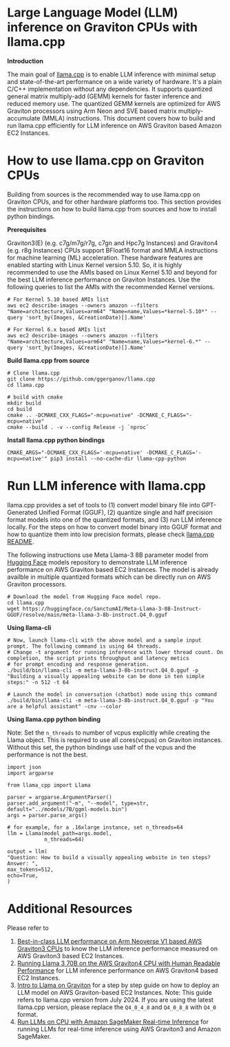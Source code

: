 # Large Language Model (LLM) inference on Graviton CPUs with llama.cpp

**Introduction**

The main goal of [llama.cpp](https://github.com/ggerganov/llama.cpp) is to enable LLM inference with minimal setup and state-of-the-art performance on a wide variety of hardware. It's a plain C/C++ implementation without any dependencies. It supports quantized general matrix multiply-add (GEMM) kernels for faster inference and reduced memory use. The quantized GEMM kernels are optimized for AWS Graviton processors using Arm Neon and SVE based matrix multiply-accumulate (MMLA) instructions. This document covers how to build and run llama.cpp efficiently for LLM inference on AWS Graviton based Amazon EC2 Instances.

# How to use llama.cpp on Graviton CPUs

Building from sources is the recommended way to use llama.cpp on Graviton CPUs, and for other hardware platforms too. This section provides the instructions on how to build llama.cpp from sources and how to install python bindings.

**Prerequisites**

Graviton3(E) (e.g. c7g/m7g/r7g, c7gn and Hpc7g Instances) and Graviton4 (e.g. r8g Instances) CPUs support BFloat16 format and MMLA instructions for machine learning (ML) acceleration. These hardware features are enabled starting with Linux Kernel version 5.10. So, it is highly recommended to use the AMIs based on Linux Kernel 5.10 and beyond for the best LLM inference performance on Graviton Instances. Use the following queries to list the AMIs with the recommended Kernel versions.

```
# For Kernel 5.10 based AMIs list
aws ec2 describe-images --owners amazon --filters "Name=architecture,Values=arm64" "Name=name,Values=*kernel-5.10*" --query 'sort_by(Images, &CreationDate)[].Name'

# For Kernel 6.x based AMIs list
aws ec2 describe-images --owners amazon --filters "Name=architecture,Values=arm64" "Name=name,Values=*kernel-6.*" --query 'sort_by(Images, &CreationDate)[].Name'
```

**Build llama.cpp from source**

```
# Clone llama.cpp
git clone https://github.com/ggerganov/llama.cpp
cd llama.cpp

# build with cmake
mkdir build
cd build
cmake .. -DCMAKE_CXX_FLAGS="-mcpu=native" -DCMAKE_C_FLAGS="-mcpu=native"
cmake --build . -v --config Release -j `nproc`

```

**Install llama.cpp python bindings**

```
CMAKE_ARGS="-DCMAKE_CXX_FLAGS='-mcpu=native' -DCMAKE_C_FLAGS='-mcpu=native'" pip3 install --no-cache-dir llama-cpp-python

```


# Run LLM inference with llama.cpp

llama.cpp provides a set of tools to (1) convert model binary file into GPT-Generated Unified Format (GGUF), (2) quantize single and half precision format models into one of the quantized formats, and (3) run LLM inference locally. For the steps on how to convert model binary into GGUF format and how to quantize them into low precision formats, please check [llama.cpp README](https://github.com/ggerganov/llama.cpp/blob/master/README.md).

The following instructions use Meta Llama-3 8B parameter model from [Hugging Face](https://huggingface.co/models) models repository to demonstrate LLM inference performance on AWS Graviton based EC2 Instances. The model is already availble in multiple quantized formats which can be directly run on AWS Graviton processors.


```
# Download the model from Hugging Face model repo.
cd llama.cpp
wget https://huggingface.co/SanctumAI/Meta-Llama-3-8B-Instruct-GGUF/resolve/main/meta-llama-3-8b-instruct.Q4_0.gguf

```

**Using llama-cli**

```
# Now, launch llama-cli with the above model and a sample input prompt. The following command is using 64 threads.
# Change -t argument for running inference with lower thread count. On completion, the script prints throughput and latency metics
# for prompt encoding and response generation.
./build/bin/llama-cli -m meta-llama-3-8b-instruct.Q4_0.gguf -p "Building a visually appealing website can be done in ten simple steps:" -n 512 -t 64

# Launch the model in conversation (chatbot) mode using this command
./build/bin/llama-cli -m meta-llama-3-8b-instruct.Q4_0.gguf -p "You are a helpful assistant" -cnv --color

```

**Using llama.cpp python binding**

Note: Set the `n_threads` to number of vcpus explicitly while creating the Llama object. This is required to use all cores(vcpus) on Graviton instances. Without this set, the python bindings use half of the vcpus and the performance is not the best.

```
import json
import argparse

from llama_cpp import Llama

parser = argparse.ArgumentParser()
parser.add_argument("-m", "--model", type=str, default="../models/7B/ggml-models.bin")
args = parser.parse_args()

# for example, for a .16xlarge instance, set n_threads=64
llm = Llama(model_path=args.model,
            n_threads=64)

output = llm(
"Question: How to build a visually appealing website in ten steps? Answer: ",
max_tokens=512,
echo=True,
)

```

# Additional Resources

Please refer to
1. [Best-in-class LLM performance on Arm Neoverse V1 based AWS Graviton3 CPUs](https://community.arm.com/arm-community-blogs/b/infrastructure-solutions-blog/posts/best-in-class-llm-performance) to know the LLM inference performance measured on AWS Graviton3 based EC2 Instances.
2. [Running Llama 3 70B on the AWS Graviton4 CPU with Human Readable Performance](https://community.arm.com/arm-community-blogs/b/infrastructure-solutions-blog/posts/running-llama-3-70b-on-aws-graviton4) for LLM inference performance on AWS Graviton4 based EC2 Instances.
3. [Intro to Llama on Graviton](https://dev.to/aws-heroes/intro-to-llama-on-graviton-1dc) for a step by step guide on how to deploy an LLM model on AWS Graviton-based EC2 Instances. Note: This guide refers to llama.cpp version from July 2024. If you are using the latest llama.cpp version, please replace the `Q4_0_4_8` and `Q4_0_8_8` with `Q4_0` format.
4. [Run LLMs on CPU with Amazon SageMaker Real-time Inference](https://community.aws/content/2eazHYzSfcY9flCGKsuGjpwqq1B/run-llms-on-cpu-with-amazon-sagemaker-real-time-inference?lang=en) for running LLMs for real-time inference using AWS Graviton3 and Amazon SageMaker.
